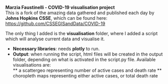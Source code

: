 <b>Marzia Faustinelli - COVID-19 visualisation project</b><br>
This is a fork of the amazing data gathered and published each day by <b>Johns Hopkins CSSE</b>, which can be found here: https://github.com/CSSEGISandData/COVID-19

The only thing I added is the <b>visualisation</b> folder, where I added a script which will analyse current data and visualise it.
<br>
* <b>Necessary libraries</b>: needs <b>plotly</b> to run.<br>
* <b>Output</b>: when running the script, html files will be created in the output folder, depending on what is activated in the script.py file. Available visualisations are:<br>
** a scattergeo representing number of active cases and death rate
** choropleth maps representing either active cases, or total death rate<br>

